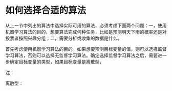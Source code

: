 # 如何选择合适的算法

从上一节中列出的算法中选择实际可用的算法，必须考虑下面两个问题：一，使用机器学习算法的目的，想要算法完成何种任务，比如是预测明天下雨的概率还是对投票者按照兴趣分组；二，需要分析或收集的数据是什么。

首先考虑使用机器学习算法的目的。如果想要预测目标变量的值，则可以选择监督学习算法，否则可以选择无监督学习算法。确定选择监督学习算法之后，需要进一步确定目标变量的类型，如果目标变量是离散型，



























注：

离散型：



